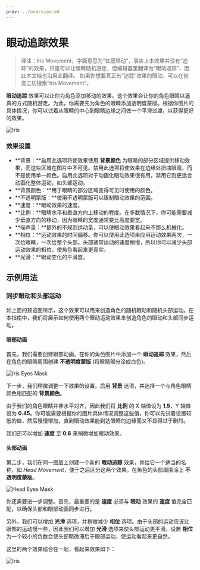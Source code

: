 ```yaml
---
prev: ../overview.md
---
```

# 眼动追踪效果

> 译注：Iris Movement，字面意思为“虹膜移动”，事实上本效果并没有“追踪”的效果，只是可以让眼睛随机游走，但编辑器里翻译为“眼动追踪”，因此本文档也沿用此翻译。
如果你想要真正有“追踪”效果的眼动，可以在创意工坊搜索“Iris Movement”。

**眼动追踪** 效果可以让你为角色添加移动的效果。这个效果会让你的角色眼睛以逼真的方式随机游走。为此，你需要先为角色的眼睛添加透明度蒙版。根据你图片的具体情况，你可以试着从眼睛的中心到眼睛边缘之间做一个平滑过渡，以获得更好的效果。

![Iris](/wallpaper-engine-docs/img/effects/Iris.gif)

### 效果设置

* **背景：**启用此选项将使效果使用 **背景颜色** 为眼睛的部分区域提供移动效果，而这些区域在图片中不可见。禁用此选项将使效果在边缘处扭曲眼睛，而不是使用单一颜色。启用此选项对于动画化眼动效果很有用，禁用它则更适合动画化整体运动，如头部运动。
* **背景颜色：**用于眼睛的部分区域变得可见时使用的颜色。
* **不透明蒙版：**使用不透明蒙版可以限制眼动效果的范围。
* **速度：**眼动效果的速度。
* **比例：**眼睛水平和垂直方向上移动的程度。在多数情况下，你可能需要减少垂直方向的移动，因为眼睛的宽度通常要比高度要宽。
* **噪声量：**额外的不规则运动量，可以使眼动效果看起来不那么机械化。
* **相位：**运动效果的时间偏移。你可以使用此选项来应用运动效果两次，一次给眼睛，一次给整个头部。头部通常运动的速度稍慢，所以你可以减少头部运动效果的相位，使角色看起来更真实。
* **光滑：**眼动变化的平滑度。

## 示例用法
### 同步眼动和头部运动

如上面的预览图所示，这个效果可以用来创造角色的随机眼动和随机头部运动。在本指南中，我们将展示如何使用两个眼动运动效果来创造角色的眼动和头部同步运动。

#### 眼部动画

首先，我们需要创建眼部动画。在你的角色图片中添加一个 **眼动追踪** 效果，然后在角色的眼睛周围创建 **不透明度蒙版** (将眼睛部分涂成白色)。

![Iris Eyes Mask](/wallpaper-engine-docs/img/effects/iris_eyes_mask.png)

下一步，我们稍微调整一下效果的设置。启用 **背景** 选项，并选择一个与角色眼睛颜色相匹配的 **背景颜色**。

由于我们的角色眼睛并非水平对齐，因此我们将 **比例** 的 X 轴值设为 **1.5**，Y 轴值设为 **0.45**。你可能需要根据你的图片具体情况调整这些值，你可以先试着设置较低的值，然后慢慢增加，直到眼动效果能到达眼睛的边缘而又不显得过于剧烈。

我们还可以增加 **速度** 至 **0.6** 来稍微增加眼动效果。

#### 头部动画

第二步，我们在同一图层上创建一个新的 **眼动追踪** 效果，并给它一个适当的名称，如 *Head Movement*，便于之后区分这两个效果。在角色的头部周围涂上 **不透明度蒙版**。

![Head Eyes Mask](/wallpaper-engine-docs/img/effects/iris_head_mask.png)

你还需要进一步调整。首先，最重要的是 **速度** 必须与 **眼动** 效果的 **速度** 值完全匹配，以确保头部和眼部动画同步进行。

另外，我们可以增加 **光滑** 选项，并稍微减少 **相位** 选项。由于头部的运动应该比眼部的运动慢一些，因此我们可以增加 **光滑** 选项来使头部运动更平滑。设置 **相位** 为一个较小的负数会使头部略微滞后于眼部运动，使运动看起来更自然。

这里的两个效果结合在一起，看起来效果如下：

![Iris](/wallpaper-engine-docs/img/effects/Iris.gif)